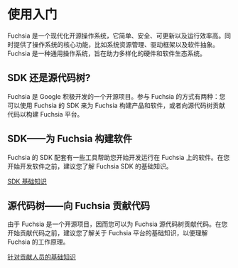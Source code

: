 <!--
# Get started
-->
# 使用入门
<!--
Fuchsia is a modern open source operating system that’s simple, secure,
updatable, and performant. It provides core operating system functions like
system resource management, a driver framework, and software abstractions.
Fuchsia is a general purpose operating system designed to power a diverse
ecosystem of hardware and software.
-->
Fuchsia 是一个现代化开源操作系统，它简单、安全、可更新以及运行效率高。同时提供了操作系统的核心功能，比如系统资源管理、驱动框架以及软件抽象。Fuchsia 是一种通用操作系统，旨在助力多样化的硬件和软件生态系统。
<!--
## SDK or source tree?
-->
## SDK 还是源代码树?
<!--
Fuchsia is an open source project in active development at Google. There are
two ways to work with Fuchsia: you can build products and software for Fuchsia
using the SDK, or contribute to the source tree to build the Fuchsia platform.
-->
Fuchsia 是 Google 积极开发的一个开源项目。参与 Fuchsia 的方式有两种：您可以使用 Fuchsia 的 SDK 来为 Fuchsia 构建产品和软件，或者向源代码树贡献代码以构建 Fuchsia 平台。
<!--
## SDK - Build software for Fuchsia
-->
## SDK——为 Fuchsia 构建软件
<!--
Fuchsia has an SDK with tools to help you get started developing
software that will run on Fuchsia. Before you begin building your software, it
is recommended you learn about the fundamentals of using the Fuchsia SDK.
-->
Fuchsia 的 SDK 配套有一些工具帮助您开始开发运行在 Fuchsia 上的软件。在您开始开发软件之前，建议您了解 Fuchsia SDK 的基础知识。

<!--
<a class="button button-primary"
    href="/get-started/sdk/learn">Fundamentals for SDK</a>
-->
<a class="button button-primary"
    href="/get-started/sdk/learn">SDK 基础知识</a>
<!--
## Source tree - Contribute to Fuchsia
-->
## 源代码树——向 Fuchsia 贡献代码
<!--
As Fuchsia is an open source project, you can contribute to the Fuchsia source tree. Before you
begin contributing, it’s recommended that you learn about the fundamentals about
the Fuchsia platform to understand how Fuchsia works.
-->
由于 Fuchsia 是一个开源项目，因而您可以为 Fuchsia 源代码树贡献代码。在您开始贡献代码之前，建议您了解关于 Fuchsia 平台的基础知识，以便理解 Fuchsia 的工作原理。
<!--
<a class="button button-primary"
    href="/get-started/learn">Fundamentals for contributors</a>
-->
<a class="button button-primary"
   href="/get-started/learn">针对贡献人员的基础知识</a>
